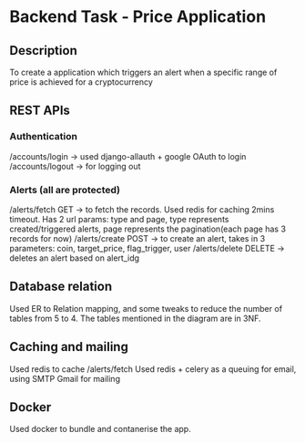 # Backend Task - Price Application

## Description
To create a application which triggers an alert when a specific range of price is achieved for a cryptocurrency

## REST APIs
### Authentication 
 /accounts/login -> used django-allauth + google OAuth to login
 /accounts/logout -> for logging out

### Alerts (all are protected)
 /alerts/fetch GET -> to fetch the records. Used redis for caching 2mins timeout. Has 2 url params: type and page, type represents created/triggered alerts, page represents the pagination(each page has 3 records for now)
 /alerts/create POST -> to create an alert, takes in 3 parameters: coin, target_price, flag_trigger, user
 /alerts/delete DELETE -> deletes an alert based on alert_idg

## Database relation
Used ER to Relation mapping, and some tweaks to reduce the number of tables from 5 to  4. The tables mentioned in the diagram are in 3NF.

## Caching and mailing
Used redis to cache /alerts/fetch
Used redis + celery as a queuing for email, using SMTP Gmail for mailing

## Docker
Used docker to bundle and contanerise the app.


